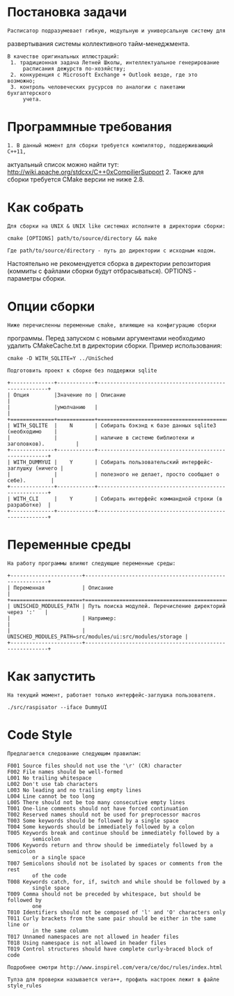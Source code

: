 Постановка задачи
=================

    Расписатор подразумевает гибкую, модульную и универсальную систему для
развертывания системы коллективного тайм-менеджмента.

    В качестве оригинальных иллюстраций:
     1. традиционная задача Летней Школы, интеллектуальное генерирование
         расписания дежурств по-хозяйству;  
     2. конкуренция с Microsoft Exchange + Outlook везде, где это возможно;
     3. контроль человеческих русурсов по аналогии с пакетами бухгалтерского
         учета.

Программные требования
======================

    1. В данный момент для сборки требуется компилятор, поддерживающий C++11,
актуальный список можно найти тут:
http://wiki.apache.org/stdcxx/C++0xCompilierSupport
    2. Также для сборки требуется CMake версии не ниже 2.8.

Как собрать
===========

    Для сборки на UNIX & UNIX like системах исполните в директории сборки:

    cmake [OPTIONS] path/to/source/directory && make
    
    Где path/to/source/directory - путь до директории с исходным кодом.
Настоятельно не рекомендуется сборка в директории репозитория (коммиты с файлами
сборки будут отбрасываться). OPTIONS - параметры сборки.

Опции сборки
============
    
    Ниже перечисленны переменные cmake, влияющие на конфигурацию сборки
программы. Перед запуском с новыми аргументами необходимо удалить CMakeCache.txt
в директории сборки. Пример использования:

    cmake -D WITH_SQLITE=Y ../UniSched

    Подготовить проект к сборке без поддержки sqlite

    +--------------+------------+------------------------------------------------------+
    | Опция        |Значение по | Описание                                             |
    |              |умолчанию   |                                                      |
    +==============+============+======================================================+
    | WITH_SQLITE  |    N       | Собирать бэкэнд к базе данных sqlite3 (необходимо    |
    |              |            | наличие в системе библиотеки и заголовков).          |
    +--------------+------------+------------------------------------------------------+
    | WITH_DUMMYUI |    Y       | Собирать пользовательский интерфейс-заглушку (ничего |
    |              |            | полезного не делает, просто сообщает о себе).        |
    +--------------+------------+------------------------------------------------------+
    | WITH_CLI     |    Y       | Собирать интерфейс коммандной строки (в разработке)  |
    +--------------+------------+------------------------------------------------------+


Переменные среды
================

    На работу программы влияют следующие переменные среды:

    +-----------------------+----------------------------------------------------------+
    | Переменная            | Описание                                                 |
    +=======================+==========================================================+
    | UNISCHED_MODULES_PATH | Путь поиска модулей. Перечисление директорий через ':'   |
    |                       | Например:                                                |
    |                       | UNISCHED_MODULES_PATH=src/modules/ui:src/modules/storage |
    +-----------------------+----------------------------------------------------------+

Как запустить
=============

    На текущий момент, работает только интерфейс-заглушка пользователя.

    ./src/raspisator --iface DummyUI


Code Style
==========

    Предлагается следование следующим правилам:

    F001 Source files should not use the '\r' (CR) character
    F002 File names should be well-formed
    L001 No trailing whitespace
    L002 Don't use tab characters
    L003 No leading and no trailing empty lines
    L004 Line cannot be too long
    L005 There should not be too many consecutive empty lines
    T001 One-line comments should not have forced continuation
    T002 Reserved names should not be used for preprocessor macros
    T003 Some keywords should be followed by a single space
    T004 Some keywords should be immediately followed by a colon
    T005 Keywords break and continue should be immediately followed by a
            semicolon
    T006 Keywords return and throw should be immediately followed by a semicolon
            or a single space
    T007 Semicolons should not be isolated by spaces or comments from the rest
            of the code
    T008 Keywords catch, for, if, switch and while should be followed by a
            single space
    T009 Comma should not be preceded by whitespace, but should be followed by
            one
    T010 Identifiers should not be composed of 'l' and 'O' characters only
    T011 Curly brackets from the same pair should be either in the same line or
            in the same column
    T017 Unnamed namespaces are not allowed in header files
    T018 Using namespace is not allowed in header files
    T019 Control structures should have complete curly-braced block of code 

    Подробнее смотри http://www.inspirel.com/vera/ce/doc/rules/index.html

    Тулза для проверки называется vera++, профиль настроек лежит в файле style_rules

